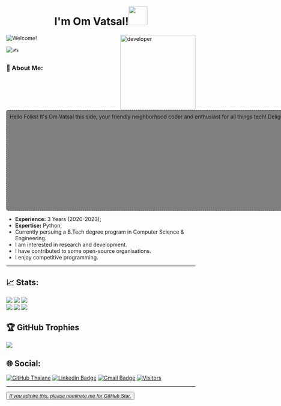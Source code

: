 <!-- ![logo](https://github.com/vishal8113/vishal8113/blob/main/enhanced.jpeg) -->
<h1 align="center">I'm Om Vatsal!<img src="https://external-content.duckduckgo.com/iu/?u=https%3A%2F%2Forig00.deviantart.net%2Fab08%2Ff%2F2016%2F212%2F9%2F9%2Fdancing_eevee_by_real_angelthegamer-dac5eew.png&f=1&nofb=1&ipt=44339862e44327b56c47ff46f6d45d64f78fa148327e4323fcd375a3983f7b0e&ipo=images" width="50"></h1>
<img align='right' alt="developer" src="https://media.giphy.com/media/M9gbBd9nbDrOTu1Mqx/giphy.gif" width="200">
<p align="auto">
  <img src="https://readme-typing-svg.herokuapp.com/?lines=नमस्ते%20(Namaste)🙏🏻,%20Nice%20to%20have%20you%20here!!;I'm%20a%20Student%20and%20Hobbyist%20Programmer.;Always%20learning%20new%20things%20and%20growing🌱!&font=Cursive&center=true&width=600&height=50&color=f75c7e&vCenter=true&size=24" alt="Welcome!">
</p>

![✍️](https://quotes-github-readme.vercel.app/api?type=horizontal&theme=radical)

### 💫 About Me:
<span style="background:grey; display:block; border-radius: 5px; border: 1px dashed #111; padding:8px; width:100vh; height:250px; overflow:scroll;" markdown="1">
  Hello Folks! It's Om Vatsal this side, your friendly neighborhood coder and enthusiast for all things tech! Delighted to welcome you to my corner of GitHub, where innovation meets collaboration. As an avid advocate for clean code and creative solutions, I'm thrilled to share my passion for software development with fellow enthusiasts like you. Join me on this exciting journey as we explore the endless possibilities of technology together. Let's code, create, and make magic happen!
  <code>🚀👨‍💻 #HappyCoding</code>
</span>

- <b>Experience:</b> 3 Years (2020-2023);
- <b>Expertise:</b> Python;
- Currently persuing a B.Tech degree program in Computer Science & Engineering.
- I am interested in research and development.
- I have contributed to some open-source organisations. 
- I enjoy competitive programming.

---

## 📈 Stats:
![](https://github-readme-stats.vercel.app/api?username=millow-stack&theme=blue-green&hide_border=false&include_all_commits=false&count_private=false)
![](https://github-readme-streak-stats.herokuapp.com/?user=millow-stack&currStreakNum=2FD3EB&fire=pink&sideLabels=F00&theme=nightowl)
![](https://github.com/millow-stack/github-stats-transparent/blob/output/generated/overview.svg)
<br/>
![](https://leetcard.jacoblin.cool/kodesha)
![](https://github-readme-activity-graph.vercel.app/graph?username=millow-stack&theme=dracula)
![](https://github-readme-stats.vercel.app/api/top-langs/?username=millow-stack&theme=dark&layout=compact&align=right&width=40%)

## 🏆 GitHub Trophies
![](https://github-profile-trophy.vercel.app/?username=millow-stack&theme=radical&no-frame=false&no-bg=true&margin-w=4)

## 🌐 Social:
[![GitHub Thaiane](https://img.shields.io/github/followers/millow-stack?label=follow&style=social)](https://github.com/millow-stack)
[![Linkedin Badge](https://img.shields.io/badge/-Om%20Vatsal-blue?style=flat-square&logo=Linkedin&logoColor=white&link=https://www.linkedin.com/in/om-vatsal/)](https://www.linkedin.com/in/om-vatsal/)
[![Gmail Badge](https://img.shields.io/badge/-mofficial7675@gmail.com-c14438?style=flat-square&logo=Gmail&logoColor=white&link=mailto:myofficial7675@gmail.com)](mailto:myofficial7675@gmail.com)
[![Visitors](https://visitcount.itsvg.in/api?id=millow-stack&icon=0&color=0)](https://visitcount.itsvg.in)
<hr/>
<button><a href="https://stars.github.com/nominate/"><em>If you admire this, please nominate me for GitHub Star.</em></a></button>
